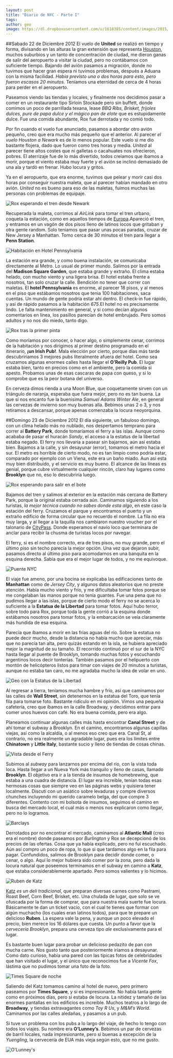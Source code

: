 ```yaml
---
layout: post
title: "Diario de NYC - Parte I"
tags: 
author: geo
image: https://dl.dropboxusercontent.com/u/1610385/content/images/2015/05/DSC08980.JPG
---
```

##Sabado 22 de Diciembre 2012
El vuelo de **United** se realizó en tiempo y forma, divisando en las alturas la gran extensión que representa [Houston](/tag/houston), muchos suburbios y un tanto de concentración de ciudad, me dieron ganas de salir del aeropuerto a visitar la ciudad, pero no contábamos con suficiente tiempo. Bajando del avión pasamos a migración, donde no tuvimos que hacer gran espera ni tuvimos problemas, después a Aduana con la misma facilidad. *Habia previsto una o dos horas para esto, pero fueron escasos 20 minutos.* Teníamos una eternidad de cerca de 4 horas para perder en el aeropuerto.

Paseamos viendo las tiendas y locales, y finalmente nos decidimos pasar a comer en un restaurante tipo Sirloin Stockade pero sin buffett, donde comimos un poco de parrillada texana, lease *BBQ Ribs, Brisket, frijoles dulces, pure de papa dulce y el mágico pan de elote* que es estupidamente dulce. Fue una comida abundante, Rox fue derrotada y no comió todo.

Por fin cuando el vuelo fue anunciado, pasamos a abordar otro avión pequeño, creo que era mucho más pequeño que el anterior. Al parecer *el vuelo Houston a Newark* es de lo menos popular. Este vuelo si me dio bastante flojera, dado que fueron como tres horas y media. *United* al parecer tiene altos costes que ni galletas o cacahuates nos ofrecieron, pobres. El aterrizaje fue de lo más divertido, todos creiamos que ibamos a morir, porque el viento estaba muy fuerte y el avión se inclinó demasiado de una ala y tardó en frenar. Hubo locura y gritos.

Ya en el aeropuerto, que era enorme, tuvimos que pelear y morir casi dos horas por conseguir nuestra maleta, que al parecer habían mandado en otro avión. *United* no es bueno para eso de las maletas, fuimos muchas las personas con problemas de equipaje.

![Rox esperando el tren desde Newark](https://dl.dropboxusercontent.com/u/1610385/content/images/2014/12/2012-12-22-21-59-33.jpg)

Recuperada la maleta, corrimos al *AirLink* para tomar el tren urbano, coqueta la estación, como en aquellos tiempos de [Europa](/tag/europa).Apareció el tren, y entramos en un vagón de dos pisos lleno de latinos locos que gritaban y otra gente random. Solo teniamos que pasar unas pocas paradas, cruzar de New Jersey a Manhattan. Tomo cerca de 30 minutos el tren para llegar a **Penn Station**.

![Habitación en Hotel Pennsylvania](https://dl.dropboxusercontent.com/u/1610385/content/images/2014/12/DSC08901.JPG)

La estación era grande, y como buena instalación, se comunicaba directamente al Metro. Lo usual de primer mundo. Salimos por la entrada del **Madison Square Garden**, que estaba grande y extraño. El clima estaba helado, con mucho viento y una ligera brisa. El hotel estaba frente a nosotros, tan solo cruzar la calle. Bendición no tener que correr con maletas. El **hotel Pennsylvania** es enorme, al parecer 18 pisos, y al menos en el piso que estábamos nosotros que tenia 100 habitaciones, saca cuentas. Un mundo de gente podria estar ahi dentro. El check-in fue rápido, y así de rápido pasamos a la habitación *675*.El hotel no es precisamente lindo. Le falta mantenimiento en general, y si como decían algunos comentarios en línea, los pasillos parecían de hotel embrujado. Pero somos adultos y no nos dio miedo, tanto digo.

![Rox tras la primer pinta](https://dl.dropboxusercontent.com/u/1610385/content/images/2014/12/DSC08906.JPG)

Como moríamos por conocer, o hacer algo, o simplemente cenar, corrimos de la habitación y nos dirigimos al primer destino programado en el itinerario, **¡un Irish Pub!**. Mala elección por cierto, porque días más tarde descubririamos 3 mejores pubs literalmente afuera del hotel. Como sea cruzamos algunas enormes calles hasta llegar el **O’Reilly Pub**. El lugar estaba bien, tanto en precios como en el ambiente, pero la comida si apesto. Probamos unas de esas cascaras de papa con queso, y si lo comprobe que es la peor botana del universo. 

En cerveza dimos rienda a una Moon Blue, que coquetamente sirven con un triángulo de naranja, esperaba que fuera mejor, pero no es tan buena. La que sí nos encanto fue la buenisima *Samuel Adams Winter Ale*, en general las cervezas de invierno son muy buenas alla. Bebimos unas 2 o 3, y nos retiramos a descansar, porque apenas comenzaba la locura neoyorquina.

##Domingo 23 de Diciembre 2012
El día siguiente, un fabuloso domingo, con un clima helado más no nublado, nos despertamos temprano para correr al **Battery Park**, donde tomaríamos el ferry a las islas. Aunque como acababa de pasar el huracán *Sandy*, el acceso a la estatus de la libertad estaba negado. El ferry nos llevaría a pasear sin bajarnos, aún así estaba bien. Bajamos a la calle, y sin desayunar (error), tomamos el metro hacia el sur. El metro es horrible de cierto modo, no es tan limpio como podría estar, comparado por ejemplo con un Viena, este era un baño miado. Aun asi esta muy bien distribuido, y el servicio es muy bueno. El alcance de las líneas es genial, porque cubre virtualmente cualquier rincón, claro hay lugares como **Brooklyn** que no, eso lo descubriría luego.

![Rox esperando para salir en el bote](https://dl.dropboxusercontent.com/u/1610385/content/images/2014/12/2012-12-23-09-46-58.jpg)

Bajamos del tren y salimos al exterior en la estación más cercana de Battery Park, porque la original estaba cerrada aún. Caminamos siguiendo a los turistas, *la mejor técnica cuando no sabes donde esta algo*, en este caso la estación del ferry. Cruzamos el parque y encontramos el puerto y un extraño edificio de forma circular que no recuerdo el nombre. La fila no era muy larga, y al llegar a la taquilla nos cambiaron nuestro voucher por el talonario de [CityPass](/citypass/). Donde esperamos el navío loco que terminara de anclar para recibir la chusma de turistas locos por navegar. 

El ferry, si es el nombre correcto, era de tres pisos, no muy grande, pero el último piso sin techo parecía la mejor opción. Una vez que dejaron subir, pasamos directo al último piso para acomodarnos en una banquita en la esquina derecha. Sabía que era el mejor lugar de todos, y no me equivoque.

![Puente NYC](https://dl.dropboxusercontent.com/u/1610385/content/images/2014/12/DSC08980.JPG)

El viaje fue ameno, por una bocina se explicaba las edificaciones tanto de **Manhattan** como de *Jersey City*, y algunos datos aleatorios que no preste atención. Había mucho viento y frío, y me dificultaba tomar fotos porque se me congelaban las manos porque no tenía guantes. Fue una pena que no pudimos llegar a las islas, porque de cierto modo el ferry no se acerca lo suficiente a la **Estatua de la Libertad** para tomar fotos. Aquí hubo terror, sobre todo para Rox, porque toda la gente corrió a la esquina donde estábamos nosotros para tomar fotos, y la embarcación se veía claramente más hundida de esa esquina. 

Parecía que íbamos a morir en las frías aguas del río. Sobre la estatua no puede decir mucho, desde la distancia no habia mucho que apreciar, más que no parecía tan alta, pero quizás estando en la isla, se hubiera apreciado mejor la magnitud de su tamaño. El recorrido continuó por el sur de la NYC hasta llegar al puente de Brooklyn, tomando muchas fotos y escuchando argentinos locos decir tonterías. También pasamos por el helipuerto con montón de helicópteros listos para timar con viajes de 20 minutos a turistas, aunque no estaba tan caro, no me agradaba mucho la idea de volar en uno.

![Geo con la Estatus de la Libertad](https://dl.dropboxusercontent.com/u/1610385/content/images/2014/12/DSC08961.JPG)

Al regresar a tierra, teníamos mucha hambre y frío, así que caminamos por las calles de **Wall Street**, sin detenernos en la estatua del Toro, que tenía fila para tomarse foto. Bastante ridículo en mi opinión. Vimos una pequeña cafetería, creo que íbamos en la calle Broadway, y decidimos entrar para comer unos huevos con café. No era buena comida, pero era algo. 

Planeamos continuar algunas calles más hasta encontrar **Canal Street** y de ahí tomar el subway a Brooklyn. En el camino, encontramos algunas capillas viejas, así como la alcaldía, o al menos eso creo que era. Canal St, al contrario, no era realmente un agradable lugar, pues era los límites entre **Chinatown** y **Little Italy**, bastante sucio y lleno de tiendas de cosas chinas.

![Vista desde el Ferry](https://dl.dropboxusercontent.com/u/1610385/content/images/2014/12/DSC08985.JPG)

Subimos al *subway* para lanzarnos por encima del río, con la vista toda loca. Hasta llegar a un Nueva York más tranquilo y lleno de casas, llamado **Brooklyn**. El objetivo era ir a la tienda de insumos de homebrewing, que estaba a una cuadra de distancia. El lugar era increible, tenían todas esas hermosas cosas que siempre veo en las páginas webs y quisiera tener localmente. Discuti con un asiático sobre levaduras y compre diversos chunches incluyendo mi querido caramelo belga, del que compre 3 diferentes. Contento con mi bolsota de insumos, seguimos el camino en busca del mercado local, el cual más o menos nos explicaron como llegar, pero no lo logramos.

![Barclays](https://dl.dropboxusercontent.com/u/1610385/content/images/2014/12/DSC09014.JPG)

Derrotados por no encontrar el mercado, caminamos al **Atlantic Mall** (creo era el nombre) donde paseamos por *Burlington* y Rox se decepcionó de los precios de las ofertas. Cosa que ya había explicado, pero no fui escuchado. Aún así compro un poco de ropa, lo que si que tardamos algo en la fila para pagar. Confundidos, salimos de Brooklyn para decidir donde comer, o cenar, o algo. Aquí lo mejor hubiera sido comer por la zona, pero dada la locura natural que poseemos terminamos en el subway en camino a **Katz**, que estaba considerablemente apartado. Pero somos valientes y lo hicimos.

![Ruben de Katz](https://dl.dropboxusercontent.com/u/1610385/content/images/2014/12/2012-12-29-09-14-25.jpg)

[Katz](http://katzsdelicatessen.com/) *es un deli tradicional*, que preparan diversas carnes como Pastrami, Roast Beef, Corn Beef, Brisket, etc. Una chulada de lugar, que solo se ve ofuscada por la forma de comprar, que para nuestra mala suerte fue locura. Básicamente te dan un ticket vacío, con el cual te tienes que formar con algún muchacho (los cuales eran latinos todos), para que te prepare un delicioso **Ruben**. La espera vale la pena, y aunque un poco elevado el precio, bien merece los 16 dólares que cuesta. Un punto a favor que la *cervecería Brooklyn*, prepara una cerveza tipo *ale* exclusivamente para el lugar. 

Es bastante buen lugar para probar un delicioso pedazito de pan con mucha carne. Nos gusto tanto que posteriormente iríamos a desayunar. Como dato curioso, había una pared con las típicas fotos de celebridades que han visitado el lugar, y el único que reconocimos fue a *Vicente Fox*, lástima que no pudimos tomar una foto de la foto.

![Times Square de noche](https://dl.dropboxusercontent.com/u/1610385/content/images/2014/12/DSC09035.JPG)

Saliendo del Katz tomamos camino al hotel de nuevo, pero primero paseamos por **Times Square**, y si es impresionante. No había tanta gente como en próximos días, pero si estaba de locura. La nitidez y tamaño de las enormes pantallas en los edificios es increible. Muchos teatros a lo largo de **Broadway**, y tiendas extravagantes como *Toy R Us*, y *M&M’s World*. Caminamos por las calles aledañas, y pasamos a un pub. 

Si tuve un problema con los pubs a lo largo del viaje, de hecho lo tengo con todos los viajes. Su nombre era **O’Lunney’s**. Bebimos un par de cervezas de barril locales, nada impresionante, pero si buenas a excepción de la *Yuengling*, la cervecería de EUA más vieja según esto, que no me gusto.

![O'Lunney's](https://dl.dropboxusercontent.com/u/1610385/content/images/2014/12/DSC09053.JPG)
